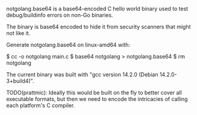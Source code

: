 notgolang.base64 is a base64-encoded C hello world binary used to test
debug/buildinfo errors on non-Go binaries.

The binary is base64 encoded to hide it from security scanners that might not
like it.

Generate notgolang.base64 on linux-amd64 with:

$ cc -o notgolang main.c
$ base64 notgolang > notgolang.base64
$ rm notgolang

The current binary was built with "gcc version 14.2.0 (Debian 14.2.0-3+build4)".

TODO(prattmic): Ideally this would be built on the fly to better cover all
executable formats, but then we need to encode the intricacies of calling each
platform's C compiler.

